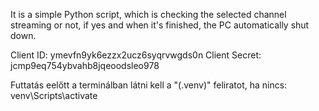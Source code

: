 It is a simple Python script, which is checking the selected channel streaming or not, if yes and when it's finished, the PC automatically shut down.

Client ID: ymevfn9yk6ezzx2ucz6syqrvwgds0n
Client Secret: jcmp9eq754ybvahb8jqeoodsleo978

Futtatás eelőtt a terminálban látni kell a "(.venv)" feliratot, ha nincs: venv\Scripts\activate